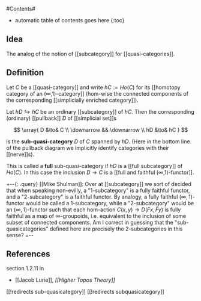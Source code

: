 
#Contents#
* automatic table of contents goes here
{:toc}

## Idea


The analog of the notion of [[subcategory]] for [[quasi-categories]].

## Definition

Let $C$ be a [[quasi-category]] and write $hC := Ho(C)$ for its [[homotopy category of an (∞,1)-category]] (hom-wise the connected components of the corresponding [[simplicially enriched category]]).

Let $hD \hookrightarrow hC$ be an ordinary [[subcategory]] of $hC$. Then the corresponding (ordinary) [[pullback]] $D$ of [[simplicial set]]s

$$
  \array{
    D &\to& C
    \\
    \downarrow && \downarrow
    \\
    hD &\to& hC
  }
$$

is the **sub-quasi-category** $D$ of $C$ spanned by $hD$. (Here in the bottom line of the pullback diagram we implicitly identify categories with their [[nerve]]s).

This is called a **full** sub-quasi-category if $hD$ is a [[full subcategory]] of $Ho(C)$. In this case the inclusion $D \to C$ is a [[full and faithful (∞,1)-functor]].

+--{: .query}
[[Mike Shulman]]: Over at [[subcategory]] we sort of decided that when speaking non-evilly, a "1-subcategory" is a fully faithful functor, and a "2-subcategory" is a faithful functor.  By analogy, a fully faithful $(\infty,1)$-functor would be called a 1-subcategory, while a "2-subcategory" would be an $(\infty,1)$-functor such that each hom-action $C(x,y)\to D(F x, F y)$ is fully faithful as a map of $\infty$-groupoids, i.e. equivalent to the inclusion of some subset of connected components.  Am I correct in guessing that the "sub-quasicategories" defined here are precisely the 2-subcategories in this sense?
=--


## References

section 1.2.11 in

* [[Jacob Lurie]], _[[Higher Topos Theory]]_

[[!redirects sub-quasicategory]]
[[!redirects subquasicategory]]